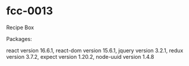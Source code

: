 # fcc-0013
Recipe Box

Packages:

react version 16.6.1,
react-dom version 15.6.1,
jquery version 3.2.1,
redux version 3.7.2,
expect version 1.20.2,
node-uuid version 1.4.8
